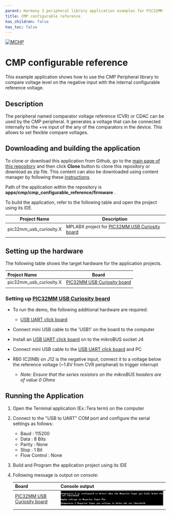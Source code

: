 ```yaml
---
parent: Harmony 3 peripheral library application examples for PIC32MM family
title: CMP configurable reference 
has_children: false
has_toc: false
---
```


[![MCHP](https://www.microchip.com/ResourcePackages/Microchip/assets/dist/images/logo.png)](https://www.microchip.com)

# CMP configurable reference

This example application shows how to use the CMP Peripheral library to compare voltage level on the negative input with the internal configurable reference voltage.

## Description

The peripheral named comparator voltage reference (CVR) or CDAC can be used by the CMP peripheral. It generates a voltage that can be connected internally to the +ve input of the any of the comparators in the device. This allows to set flexible compare voltages.

## Downloading and building the application

To clone or download this application from Github, go to the [main page of this repository](https://github.com/Microchip-MPLAB-Harmony/csp_apps_pic32mm) and then click **Clone** button to clone this repository or download as zip file.
This content can also be downloaded using content manager by following these [instructions](https://github.com/Microchip-MPLAB-Harmony/contentmanager/wiki).

Path of the application within the repository is **apps/cmp/cmp_configurable_reference/firmware** .

To build the application, refer to the following table and open the project using its IDE.

| Project Name      | Description                                    |
| ----------------- | ---------------------------------------------- |
| pic32mm_usb_curiosity.X | MPLABX project for [PIC32MM USB Curiosity board](https://www.microchip.com/DevelopmentTools/ProductDetails/DM320107) |
|||

## Setting up the hardware

The following table shows the target hardware for the application projects.

| Project Name| Board|
|:---------|:---------:|
| pic32mm_usb_curiosity.X | [PIC32MM USB Curiosity board](https://www.microchip.com/DevelopmentTools/ProductDetails/DM320107) |
|||

### Setting up [PIC32MM USB Curiosity board](https://www.microchip.com/DevelopmentTools/ProductDetails/DM320107)

- To run the demo, the following additional hardware are required:
  - [USB UART click board](https://www.mikroe.com/usb-uart-click)

- Connect mini USB cable to the 'USB1' on the board to the computer
- Install an [USB UART click board](https://www.mikroe.com/usb-uart-click) on to the mikroBUS socket J4
- Connect mini USB cable to the [USB UART click board](https://www.mikroe.com/usb-uart-click) and PC
- RB0 (C2INB) on J12 is the negative input, connect it to a voltage below the reference voltage (~1.6V from CVR peripheral) to trigger interrupt
  - *Note: Ensure that the series resistors on the mikroBUS headers are of value 0 Ohms*

## Running the Application

1. Open the Terminal application (Ex.:Tera term) on the computer
2. Connect to the "USB to UART" COM port and configure the serial settings as follows:
    - Baud : 115200
    - Data : 8 Bits
    - Parity : None
    - Stop : 1 Bit
    - Flow Control : None
3. Build and Program the application project using its IDE
4. Following message is output on console:

    | Board | Console output |
    | ---- | ------- |
    |  [PIC32MM USB Curiosity board](https://www.microchip.com/DevelopmentTools/ProductDetails/DM320107) | ![output](images/output_cmp_configurable_reference.png) |
    |||

